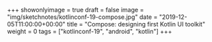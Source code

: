 +++
showonlyimage = true
draft = false
image = "img/sketchnotes/kotlinconf-19-compose.jpg"
date = "2019-12-05T11:00:00+00:00"
title = "Compose: designing first Kotlin UI toolkit"
weight = 0
tags = ["kotlinconf-19", "android", "kotlin"]
+++
